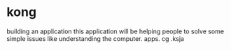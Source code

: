 # kong
building an application
this application will be helping people to solve some simple issues like understanding the computer.
apps. cg .ksja
